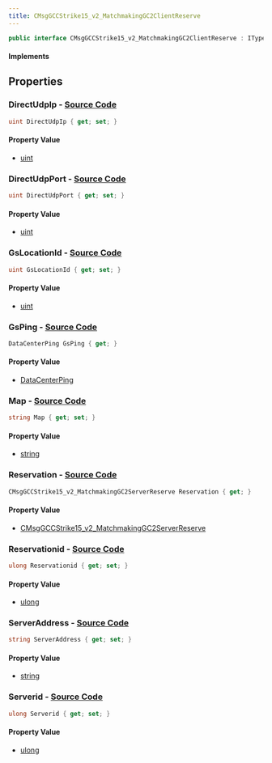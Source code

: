 ```yaml
---
title: CMsgGCCStrike15_v2_MatchmakingGC2ClientReserve
---
```


```csharp
public interface CMsgGCCStrike15_v2_MatchmakingGC2ClientReserve : ITypedProtobuf<CMsgGCCStrike15_v2_MatchmakingGC2ClientReserve>, INativeHandle
```

#### Implements

## Properties

### **DirectUdpIp** - [Source Code](https://github.com/swiftly-solution/swiftlys2/blob/main/managed/src/SwiftlyS2.Generated/Protobufs/Interfaces/CMsgGCCStrike15_v2_MatchmakingGC2ClientReserve.cs#L16)

```csharp
uint DirectUdpIp { get; set; }
```

#### Property Value

- [uint](https://learn.microsoft.com/dotnet/api/system.uint32)

### **DirectUdpPort** - [Source Code](https://github.com/swiftly-solution/swiftlys2/blob/main/managed/src/SwiftlyS2.Generated/Protobufs/Interfaces/CMsgGCCStrike15_v2_MatchmakingGC2ClientReserve.cs#L19)

```csharp
uint DirectUdpPort { get; set; }
```

#### Property Value

- [uint](https://learn.microsoft.com/dotnet/api/system.uint32)

### **GsLocationId** - [Source Code](https://github.com/swiftly-solution/swiftlys2/blob/main/managed/src/SwiftlyS2.Generated/Protobufs/Interfaces/CMsgGCCStrike15_v2_MatchmakingGC2ClientReserve.cs#L37)

```csharp
uint GsLocationId { get; set; }
```

#### Property Value

- [uint](https://learn.microsoft.com/dotnet/api/system.uint32)

### **GsPing** - [Source Code](https://github.com/swiftly-solution/swiftlys2/blob/main/managed/src/SwiftlyS2.Generated/Protobufs/Interfaces/CMsgGCCStrike15_v2_MatchmakingGC2ClientReserve.cs#L34)

```csharp
DataCenterPing GsPing { get; }
```

#### Property Value

- [DataCenterPing](/docs/api/shared/protobufdefinitions/datacenterping)

### **Map** - [Source Code](https://github.com/swiftly-solution/swiftlys2/blob/main/managed/src/SwiftlyS2.Generated/Protobufs/Interfaces/CMsgGCCStrike15_v2_MatchmakingGC2ClientReserve.cs#L28)

```csharp
string Map { get; set; }
```

#### Property Value

- [string](https://learn.microsoft.com/dotnet/api/system.string)

### **Reservation** - [Source Code](https://github.com/swiftly-solution/swiftlys2/blob/main/managed/src/SwiftlyS2.Generated/Protobufs/Interfaces/CMsgGCCStrike15_v2_MatchmakingGC2ClientReserve.cs#L25)

```csharp
CMsgGCCStrike15_v2_MatchmakingGC2ServerReserve Reservation { get; }
```

#### Property Value

- [CMsgGCCStrike15_v2_MatchmakingGC2ServerReserve](/docs/api/shared/protobufdefinitions/cmsggccstrike15_v2_matchmakinggc2serverreserve)

### **Reservationid** - [Source Code](https://github.com/swiftly-solution/swiftlys2/blob/main/managed/src/SwiftlyS2.Generated/Protobufs/Interfaces/CMsgGCCStrike15_v2_MatchmakingGC2ClientReserve.cs#L22)

```csharp
ulong Reservationid { get; set; }
```

#### Property Value

- [ulong](https://learn.microsoft.com/dotnet/api/system.uint64)

### **ServerAddress** - [Source Code](https://github.com/swiftly-solution/swiftlys2/blob/main/managed/src/SwiftlyS2.Generated/Protobufs/Interfaces/CMsgGCCStrike15_v2_MatchmakingGC2ClientReserve.cs#L31)

```csharp
string ServerAddress { get; set; }
```

#### Property Value

- [string](https://learn.microsoft.com/dotnet/api/system.string)

### **Serverid** - [Source Code](https://github.com/swiftly-solution/swiftlys2/blob/main/managed/src/SwiftlyS2.Generated/Protobufs/Interfaces/CMsgGCCStrike15_v2_MatchmakingGC2ClientReserve.cs#L13)

```csharp
ulong Serverid { get; set; }
```

#### Property Value

- [ulong](https://learn.microsoft.com/dotnet/api/system.uint64)


